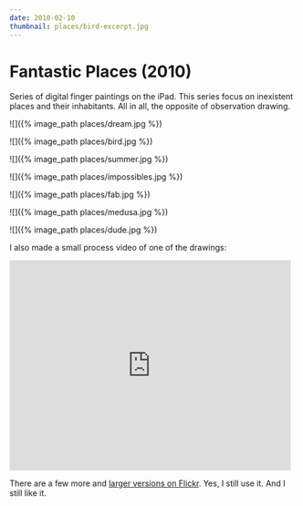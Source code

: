```yaml
---
date: 2010-02-10
thumbnail: places/bird-excerpt.jpg
---
```


# Fantastic Places (2010)

Series of digital finger paintings on the iPad. This series focus on inexistent places and their inhabitants. All in all, the opposite of observation drawing.

![]({% image_path places/dream.jpg %})

![]({% image_path places/bird.jpg %})

![]({% image_path places/summer.jpg %})

![]({% image_path places/impossibles.jpg %})

![]({% image_path places/fab.jpg %})

![]({% image_path places/medusa.jpg %})

![]({% image_path places/dude.jpg %})


I also made a small process video of one of the drawings:

<iframe src="http://player.vimeo.com/video/25840610" width="493" height="369" frameborder="0" webkitAllowFullScreen mozallowfullscreen allowFullScreen></iframe>

There are a few more and [larger versions on Flickr](http://www.flickr.com/photos/guimachiavelli/sets/72157627462839713/). Yes, I still use it. And I still like it.

